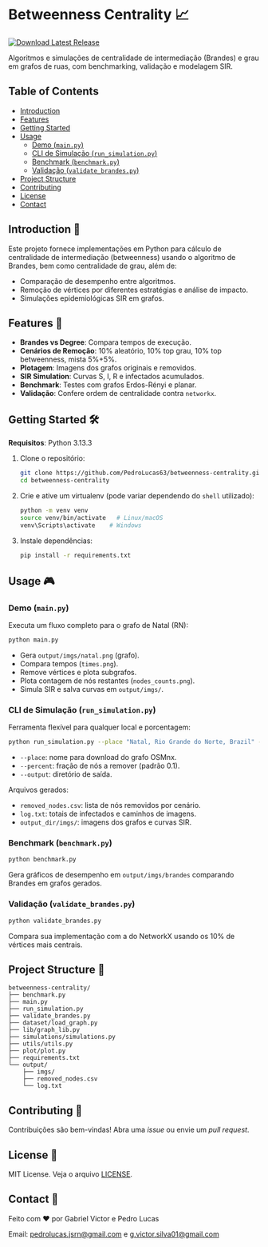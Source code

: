 # Betweenness Centrality 📈

[![Download Latest Release](https://img.shields.io/badge/Download-Latest%20Release-brightgreen)](https://github.com/PedroLucas63/betweenness-centrality/releases)

Algoritmos e simulações de centralidade de intermediação (Brandes) e grau em grafos de ruas, com benchmarking, validação e modelagem SIR.

## Table of Contents

- [Introduction](#introduction)
- [Features](#features)
- [Getting Started](#getting-started)
- [Usage](#usage)
  - [Demo (`main.py`)](#demo-mainpy)
  - [CLI de Simulação (`run_simulation.py`)](#cli-de-simulacao-runsimulationpy)
  - [Benchmark (`benchmark.py`)](#benchmark-benchmarkpy)
  - [Validação (`validate_brandes.py`)](#validacao-validate_brandespy)
- [Project Structure](#project-structure)
- [Contributing](#contributing)
- [License](#license)
- [Contact](#contact)

## Introduction 🚀

Este projeto fornece implementações em Python para cálculo de centralidade de intermediação (betweenness) usando o algoritmo de Brandes, bem como centralidade de grau, além de:

- Comparação de desempenho entre algoritmos.
- Remoção de vértices por diferentes estratégias e análise de impacto.
- Simulações epidemiológicas SIR em grafos.

## Features 🌟

- **Brandes vs Degree**: Compara tempos de execução.
- **Cenários de Remoção**: 10% aleatório, 10% top grau, 10% top betweenness, mista 5%+5%.
- **Plotagem**: Imagens dos grafos originais e removidos.
- **SIR Simulation**: Curvas S, I, R e infectados acumulados.
- **Benchmark**: Testes com grafos Erdos-Rényi e planar.
- **Validação**: Confere ordem de centralidade contra `networkx`.

## Getting Started 🛠️

**Requisitos**: Python 3.13.3

1. Clone o repositório:

   ```bash
   git clone https://github.com/PedroLucas63/betweenness-centrality.git
   cd betweenness-centrality
   ```

2. Crie e ative um virtualenv (pode variar dependendo do `shell` utilizado):

   ```bash
   python -m venv venv
   source venv/bin/activate   # Linux/macOS
   venv\Scripts\activate    # Windows
   ```

3. Instale dependências:

   ```bash
   pip install -r requirements.txt
   ```

## Usage 🎮

### Demo (`main.py`)

Executa um fluxo completo para o grafo de Natal (RN):

```bash
python main.py
```

- Gera `output/imgs/natal.png` (grafo).
- Compara tempos (`times.png`).
- Remove vértices e plota subgrafos.
- Plota contagem de nós restantes (`nodes_counts.png`).
- Simula SIR e salva curvas em `output/imgs/`.

### CLI de Simulação (`run_simulation.py`)

Ferramenta flexível para qualquer local e porcentagem:

```bash
python run_simulation.py --place "Natal, Rio Grande do Norte, Brazil" --percent 0.1 --output resultado
```

- `--place`: nome para download do grafo OSMnx.
- `--percent`: fração de nós a remover (padrão 0.1).
- `--output`: diretório de saída.

Arquivos gerados:

- `removed_nodes.csv`: lista de nós removidos por cenário.
- `log.txt`: totais de infectados e caminhos de imagens.
- `output_dir/imgs/`: imagens dos grafos e curvas SIR.

### Benchmark (`benchmark.py`)

```bash
python benchmark.py
```

Gera gráficos de desempenho em `output/imgs/brandes` comparando Brandes em grafos gerados.

### Validação (`validate_brandes.py`)

```bash
python validate_brandes.py
```

Compara sua implementação com a do NetworkX usando os 10% de vértices mais centrais.

## Project Structure 📁

```
betweenness-centrality/
├── benchmark.py
├── main.py
├── run_simulation.py
├── validate_brandes.py
├── dataset/load_graph.py
├── lib/graph_lib.py
├── simulations/simulations.py
├── utils/utils.py
├── plot/plot.py
├── requirements.txt
└── output/
    ├── imgs/
    ├── removed_nodes.csv
    └── log.txt
```

## Contributing 🤝

Contribuições são bem-vindas! Abra uma *issue* ou envie um *pull request*.

## License 📄

MIT License. Veja o arquivo [LICENSE](LICENSE).

## Contact 📧

Feito com ❤️ por Gabriel Victor e Pedro Lucas

Email: pedrolucas.jsrn@gmail.com e g.victor.silva01@gmail.com
